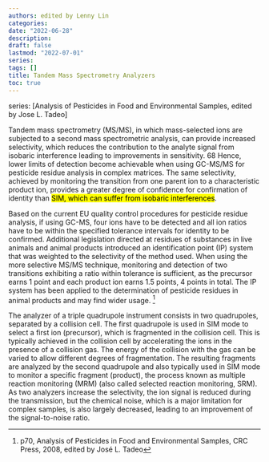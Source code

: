 ```yaml
---
authors: edited by Lenny Lin
categories:
date: "2022-06-28"
description:
draft: false
lastmod: "2022-07-01"
series: 
tags: []
title: Tandem Mass Spectrometry Analyzers
toc: true
---
```


series: [Analysis of Pesticides in Food and Environmental Samples, edited by Jose L. Tadeo]

<!--more-->

Tandem mass spectrometry (MS/MS),  in which mass-selected ions are subjected to a second mass spectrometric analysis, can provide increased selectivity, which reduces the contribution to the analyte signal from isobaric interference leading to improvements in sensitivity. 68 Hence, lower limits of detection become achievable when using GC-MS/MS for pesticide residue analysis in complex matrices. The same selectivity, achieved by monitoring the transition from one parent ion to a characteristic product ion, provides a greater degree of confidence for confirmation of identity than <mark>SIM, which can suffer from isobaric interferences</mark>.  

Based on the current EU quality control procedures for pesticide residue analysis, if using GC-MS, four ions have to be detected and all ion ratios have to be within the specified tolerance intervals for identity to be confirmed. Additional legislation directed at residues of substances in live animals and animal products introduced an identification point (IP) system that was weighted to the selectivity of the method used. When using the more selective MS/MS technique, monitoring and detection of two transitions exhibiting a ratio within tolerance is sufficient, as the precursor earns 1 point and each product ion earns 1.5 points, 4 points in total. The IP system has been applied to the determination of pesticide residues in animal products and may find wider usage. [^1] 

The analyzer of a triple quadrupole instrument consists in two quadrupoles, separated by a collision cell. The first quadrupole is used in SIM mode to select a first ion (precursor), which is fragmented in the collision cell. This is typically achieved in the collision cell by accelerating the ions in the presence of a collision gas. The energy of the collision with the gas can be varied to allow different degrees of fragmentation. The resulting fragments are analyzed by the second quadrupole and also typically used in SIM mode to monitor a specific fragment (product), the process known as multiple reaction monitoring (MRM) (also called selected reaction monitoring, SRM). As two analyzers increase the selectivity, the ion signal is reduced during the transmission, but the chemical noise, which is a major limitation for complex samples, is also largely decreased, leading to an improvement of the signal-to-noise ratio.  

[^1]: p70, Analysis of Pesticides in Food and Environmental Samples, CRC Press, 2008, edited by Jos&eacute; L. Tadeo
